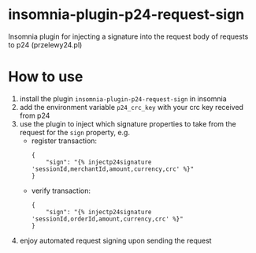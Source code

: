 # insomnia-plugin-p24-request-sign
Insomnia plugin for injecting a signature into the request body of requests to p24 (przelewy24.pl)

# How to use
1. install the plugin `insomnia-plugin-p24-request-sign` in insomnia
2. add the environment variable `p24_crc_key` with your crc key received from p24
3. use the plugin to inject which signature properties to take from the request for the `sign` property, e.g.
    - register transaction:
        ```
        {
            "sign": "{% injectp24signature 'sessionId,merchantId,amount,currency,crc' %}"
        }
        ```
    - verify transaction:
        ```
        {
            "sign": "{% injectp24signature 'sessionId,orderId,amount,currency,crc' %}"
        }
        ```
4. enjoy automated request signing upon sending the request